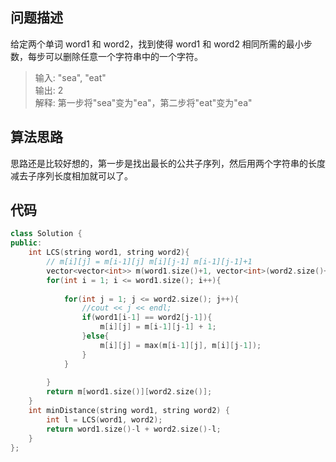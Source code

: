 ## 问题描述
给定两个单词 word1 和 word2，找到使得 word1 和 word2 相同所需的最小步数，每步可以删除任意一个字符串中的一个字符。

> 输入: "sea", "eat"  
输出: 2  
解释: 第一步将"sea"变为"ea"，第二步将"eat"变为"ea"

## 算法思路

思路还是比较好想的，第一步是找出最长的公共子序列，然后用两个字符串的长度减去子序列长度相加就可以了。

## 代码

```c++
class Solution {
public:
    int LCS(string word1, string word2){
        // m[i][j] = m[i-1][j] m[i][j-1] m[i-1][j-1]+1
        vector<vector<int>> m(word1.size()+1, vector<int>(word2.size()+1, 0));
        for(int i = 1; i <= word1.size(); i++){
            
            for(int j = 1; j <= word2.size(); j++){
                //cout << j << endl;
                if(word1[i-1] == word2[j-1]){
                    m[i][j] = m[i-1][j-1] + 1;
                }else{
                    m[i][j] = max(m[i-1][j], m[i][j-1]);
                }
            }
            
        }
        return m[word1.size()][word2.size()];
    }
    int minDistance(string word1, string word2) {
        int l = LCS(word1, word2);
        return word1.size()-l + word2.size()-l;
    }
};
```